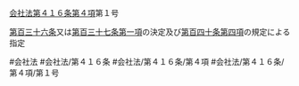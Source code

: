 [会社法第４１６条第４項](会社法＿＿＿＿第４１６条第４項)第１号

[第百三十六条](会社法＿＿＿＿第１３６条)又は[第百三十七条第一項](会社法＿＿＿＿第１３７条第１項)の決定及び[第百四十条第四項](会社法＿＿＿＿第１４０条第４項)の規定による指定


#会社法
#会社法/第４１６条
#会社法/第４１６条/第４項
#会社法/第４１６条/第４項/第１号
